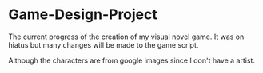 # Game-Design-Project

The current progress of the creation of my visual novel game. It was on hiatus but many changes will be made to the game script. 

Although the characters are from google images since I don't have a artist. 
